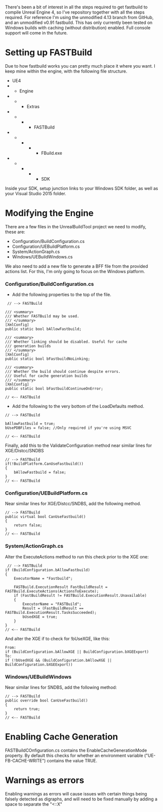 There's been a bit of interest in all the steps required to get fastbuild to compile Unreal Engine 4, so I've repository together with all the steps required. For reference I'm using the unmodified 4.13 branch from GitHub, and an unmodified v0.91 fastbuild. This has only currently been tested on Windows builds with caching (without distribution) enabled. Full console support will come in the future.

# Setting up FASTBuild

Due to how fastbuild works you can pretty much place it where you want. I keep mine within the engine, with the following file structure.
* UE4
* * Engine
* * * Extras
* * * * FASTBuild
* * * * * FBuild.exe
* * * * * SDK 

Inside your SDK, setup junction links to your Windows SDK folder, as well as your Visual Studio 2015 folder.

# Modifying the Engine

There are a few files in the UnrealBuildTool project we need to modify, these are:
- Configuration/BuildConfiguration.cs
- Configuration/UEBuildPlatform.cs
- System/ActionGraph.cs
- Windows/UEBuildWindows.cs

We also need to add a new file to generate a BFF file from the provided actions list. For this, I'm only going to focus on the Windows platform.

### Configuration/BuildConfiguration.cs

- Add the following properties to the top of the file.

```
 // --> FASTBuild

/// <summary>
/// Whether FASTBuild may be used.
/// </summary>
[XmlConfig]
public static bool bAllowFastbuild;

/// <summary>
/// Whether linking should be disabled. Useful for cache 
/// generation builds
/// </summary>
[XmlConfig]
public static bool bFastbuildNoLinking;

/// <summary>
/// Whether the build should continue despite errors. 
/// Useful for cache generation builds
/// </summary>
[XmlConfig]
public static bool bFastbuildContinueOnError;

// <-- FASTBuild
```

- Add the following to the very bottom of the LoadDefaults method.

```
// --> FASTBuild

bAllowFastbuild = true;
bUsePDBFiles = false; //Only required if you're using MSVC

// <-- FASTBuild
```

Finally, add this to the ValidateConfiguration method near similar lines for XGE/Distcc/SNDBS

```
// --> FASTBuild
if(!BuildPlatform.CanUseFastbuild())
{
    bAllowFastbuild = false;
}
// <-- FASTBuild
```

### Configuration/UEBuildPlatform.cs

Near similar lines for XGE/Distcc/SNDBS, add the following method.

```
// --> FASTBuild
public virtual bool CanUseFastbuild()
{
    return false;
}
// <-- FASTBuild
```

### System/ActionGraph.cs

Alter the ExecuteActions method to run this check prior to the XGE one:
```
 // --> FASTBuild
if (BuildConfiguration.bAllowFastbuild)
{
    ExecutorName = "Fastbuild";

    FASTBuild.ExecutionResult FastBuildResult = FASTBuild.ExecuteActions(ActionsToExecute);
    if (FastBuildResult != FASTBuild.ExecutionResult.Unavailable)
    {
        ExecutorName = "FASTBuild";
        Result = (FastBuildResult == FASTBuild.ExecutionResult.TasksSucceeded);
        bUsedXGE = true;
    }
}
// <-- FASTBuild
```

And alter the XGE if to check for !bUseXGE, like this:
```
From:
if (BuildConfiguration.bAllowXGE || BuildConfiguration.bXGEExport)
To:
if (!bUsedXGE && (BuildConfiguration.bAllowXGE || BuildConfiguration.bXGEExport))
```

### Windows/UEBuildWindows

Near similar lines for SNDBS, add the following method:

```
// --> FASTBuild
public override bool CanUseFastbuild()
{
    return true;
}
// <-- FASTBuild
```

# Enabling Cache Generation

FASTBuildCOnfiguration.cs contains the EnableCacheGenerationMode property. By default this checks for whether an environment variable ("UE-FB-CACHE-WRITE") contains the value TRUE.

# Warnings as errors

Enabling warnings as errors will cause issues with certain things being falsely detected as digraphs, and will need to be fixed manually by adding a space to separate the "<::X"